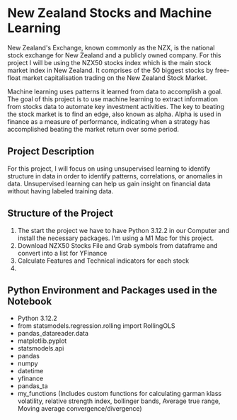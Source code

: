 # New Zealand Stocks and Machine Learning
New Zealand's Exchange, known commonly as the NZX, is the national stock exchange for New Zealand and a publicly owned company. For this project I will be using the NZX50 stocks index which is the main stock market index in New Zealand. It comprises of the 50 biggest stocks by free-float market capitalisation trading on the New Zealand Stock Market.

Machine learning uses patterns it learned from data to accomplish a goal. The goal
of this project is to use machine learning to extract information from stocks data to
automate key investment activities. The key to beating the stock market is to find
an edge, also known as alpha. Alpha is used in finance as a measure of performance,
indicating when a strategy has accomplished beating the market return over some
period.

## Project Description
For this project, I will focus on using unsupervised learning to identify structure in
data in order to identify patterns, correlations, or anomalies in data. Unsupervised
learning can help us gain insight on financial data without having labeled training
data.

## Structure of the Project
1) The start the project we have to have Python 3.12.2 in our Computer and install the necessary packages. I'm using a M1 Mac for this project.
2) Download NZX50 Stocks File and Grab symbols from dataframe and convert into a list for YFinance
3) Calculate Features and Technical indicators for each stock
4) 

## Python Environment and Packages used in the Notebook 
* Python 3.12.2
* from statsmodels.regression.rolling import RollingOLS
* pandas_datareader.data 
* matplotlib.pyplot 
* statsmodels.api 
* pandas 
* numpy 
* datetime
* yfinance 
* pandas_ta
* my_functions (Includes custom functions for calculating garman klass volatility, relative strength index, bollinger bands, Average true range, Moving average convergence/divergence)



